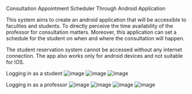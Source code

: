 Consultation Appointment Scheduler Through Android Application

This system aims to create an android application that will be accessible to faculties and students. 
To directly perceive the time availability of the professor for consultation matters. 
Moreover, this application can set a schedule for the student on when and where the consultation will happen.

The student reservation system cannot be accessed without any internet connection.
The app also works only for android devices and not suitable for IOS.

Logging in as a student
![image](https://github.com/user-attachments/assets/d77c8f72-9e86-4f41-97a3-b5d41b2f3826)
![image](https://github.com/user-attachments/assets/8986bc15-b630-4104-a8df-bd951252a76c)
![image](https://github.com/user-attachments/assets/ef570df4-1f53-4acd-8183-cc6276001b5d)

Logging in as a professor
![image](https://github.com/user-attachments/assets/91a2e57b-fcfb-4f2c-a47a-22c4d19fcc74)
![image](https://github.com/user-attachments/assets/661c8525-179c-4dec-8701-7e575bf0024a)
![image](https://github.com/user-attachments/assets/18e02eef-fbbb-4b60-80d0-83aeffa4a37a)
![image](https://github.com/user-attachments/assets/d68a098c-0f5e-4985-a17d-ed5c0f3a058b)







